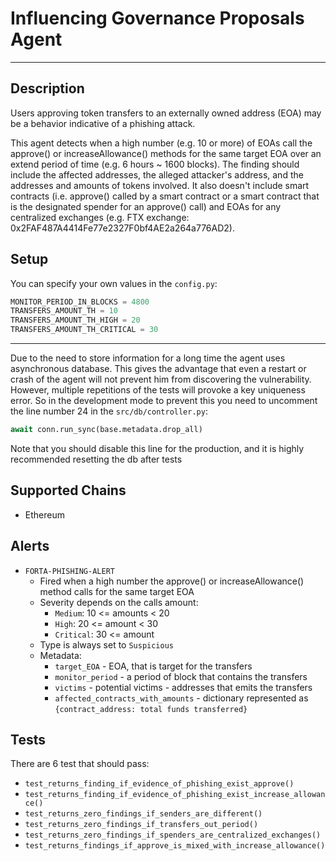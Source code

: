 # **Influencing Governance Proposals Agent**

---

## Description

Users approving token transfers to an externally owned address (EOA) may be a behavior indicative of a phishing attack.

This agent detects when a high number (e.g. 10 or more) of EOAs call the approve() or increaseAllowance() methods for the same target EOA over an extend period of time (e.g. 6 hours ~ 1600 blocks). The finding should include the affected addresses, the alleged attacker's address, and the addresses and amounts of tokens involved. It also doesn't include smart contracts (i.e. approve() called by a smart contract or a smart contract that is the designated spender for an approve() call) and EOAs for any centralized exchanges (e.g. FTX exchange: 0x2FAF487A4414Fe77e2327F0bf4AE2a264a776AD2).

## Setup

You can specify your own values in the `config.py`:

```python
MONITOR_PERIOD_IN_BLOCKS = 4800
TRANSFERS_AMOUNT_TH = 10
TRANSFERS_AMOUNT_TH_HIGH = 20
TRANSFERS_AMOUNT_TH_CRITICAL = 30
```

---

Due to the need to store information for a long time the agent uses asynchronous database.
This gives the advantage that even a restart or crash of the agent will not prevent him from discovering the vulnerability.
However, multiple repetitions of the tests will provoke a key uniqueness error. So in the development mode to prevent
this you need to uncomment the line number 24 in the `src/db/controller.py`:
```python
await conn.run_sync(base.metadata.drop_all)
```
Note that you should disable this line for the production, and it is highly recommended resetting the db after tests

## Supported Chains

- Ethereum

## Alerts

- `FORTA-PHISHING-ALERT`
  - Fired when a high number the approve() or increaseAllowance() method calls for the same target EOA
  - Severity depends on the calls amount:
    - `Medium`: 10 <= amounts < 20
    - `High`: 20 <= amount < 30
    - `Critical`: 30 <= amount
  - Type is always set to `Suspicious`
  - Metadata:
    - `target_EOA` - EOA, that is target for the transfers
    - `monitor_period` - a period of block that contains the transfers
    - `victims` - potential victims - addresses that emits the transfers
    - `affected_contracts_with_amounts` - dictionary represented as `{contract_address: total funds transferred}`
  

## Tests

There are 6 test that should pass:

- `test_returns_finding_if_evidence_of_phishing_exist_approve()`
- `test_returns_finding_if_evidence_of_phishing_exist_increase_allowance()`
- `test_returns_zero_findings_if_senders_are_different()`
- `test_returns_zero_findings_if_transfers_out_period()`
- `test_returns_zero_findings_if_spenders_are_centralized_exchanges()`
- `test_returns_findings_if_approve_is_mixed_with_increase_allowance()`
